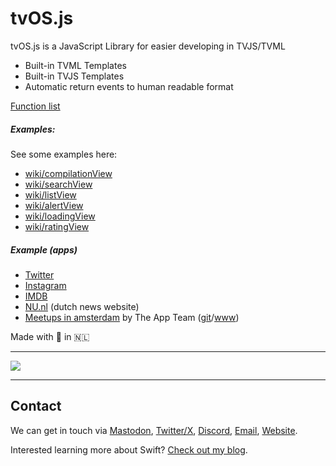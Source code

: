 # tvOS.js

tvOS.js is a JavaScript Library for easier developing in TVJS/TVML

- Built-in TVML Templates
- Built-in TVJS Templates
- Automatic return events to human readable format

<a href='https://github.com/0xWDG/tvOS.js/wiki/tvOS.js-Function-list' target='_blank'>Function list</a>

##### Examples:

See some examples here:

- <a href='https://github.com/0xWDG/tvOS.js/wiki/compilationView' target='_blank'>wiki/compilationView</a>
- <a href='https://github.com/0xWDG/tvOS.js/wiki/searchView' target='_blank'>wiki/searchView</a>
- <a href='https://github.com/0xWDG/tvOS.js/wiki/listView' target='_blank'>wiki/listView</a>
- <a href='https://github.com/0xWDG/tvOS.js/wiki/alertView' target='_blank'>wiki/alertView</a>
- <a href='https://github.com/0xWDG/tvOS.js/wiki/loadingView' target='_blank'>wiki/loadingView</a>
- <a href='https://github.com/0xWDG/tvOS.js/wiki/ratingView' target='_blank'>wiki/ratingView</a>

##### Example (apps)

- [Twitter](https://github.com/0xWDG/tvOS.js/blob/main/docs/example_twitter.js)
- [Instagram](https://github.com/0xWDG/tvOS.js/blob/main/docs/example_instagram.js)
- [IMDB](https://github.com/0xWDG/tvOS.js/blob/main/docs/example_IMDB.js)
- [NU.nl](https://github.com/0xWDG/tvOS.js/blob/main/docs/example_app2.js) (dutch news website)
- [Meetups in amsterdam](https://github.com/0xWDG/tvOS.js/blob/main/docs/example_app.js) by The App Team ([git](https://github.com/The-app-team)/[www](http://www.the-app-team.com))

Made with 🩵 in 🇳🇱

---

![](https://cdn.rawgit.com/feross/standard/master/badge.svg)

---

## Contact

We can get in touch via [Mastodon](https://mastodon.social/@0xWDG), [Twitter/X](https://twitter.com/0xWDG), [Discord](https://discordapp.com/users/918438083861573692), [Email](mailto:email@wesleydegroot.nl), [Website](https://wesleydegroot.nl).

Interested learning more about Swift? [Check out my blog](https://wesleydegroot.nl/blog/).
